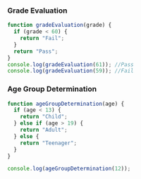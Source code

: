 ### Grade Evaluation

```js
function gradeEvaluation(grade) {
  if (grade < 60) {
    return "Fail";
  }
  return "Pass";
}
console.log(gradeEvaluation(61)); //Pass
console.log(gradeEvaluation(59)); //Fail
```

### Age Group Determination

```js
function ageGroupDetermination(age) {
  if (age < 13) {
    return "Child";
  } else if (age > 19) {
    return "Adult";
  } else {
    return "Teenager";
  }
}

console.log(ageGroupDetermination(12));
```

